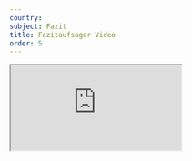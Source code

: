 ```yaml
---
country:
subject: Fazit
title: Fazitaufsager Video
order: 5
---
```

<div class="media-wrapper">
    <div class="video">
        <iframe src="https://www.youtube.com/embed/VIDEOID?ecver=1"  allowfullscreen></iframe>
    </div>
</div>
